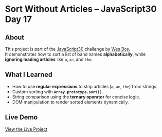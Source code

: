 # Sort Without Articles – JavaScript30 Day 17

## About  
This project is part of the [JavaScript30](https://javascript30.com) challenge by [Wes Bos](https://github.com/wesbos).  
It demonstrates how to sort a list of band names **alphabetically**, while **ignoring leading articles** like `a`, `an`, and `the`.

## What I Learned
- How to use **regular expressions** to strip articles (`a`, `an`, `the`) from strings.
- Custom sorting with **`Array.prototype.sort()`**.
- String comparison using the **ternary operator** for concise logic.
- DOM manipulation to render sorted elements dynamically.

## Live Demo  
[View the Live Project](https://m-anees-c.github.io/javascript30/day17-sort-without-articles/)